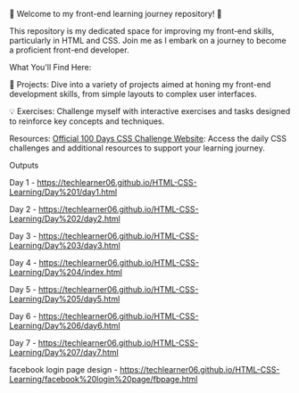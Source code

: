 
🚀 Welcome to my front-end learning journey repository! 🚀

This repository is my dedicated space for improving my front-end skills, particularly in HTML and CSS. Join me as I embark on a journey to become a proficient front-end developer.

What You'll Find Here:

🎨 Projects: Dive into a variety of projects aimed at honing my front-end development skills, from simple layouts to complex user interfaces.

💡 Exercises: Challenge myself with interactive exercises and tasks designed to reinforce key concepts and techniques.

Resources:
[Official 100 Days CSS Challenge Website](https://100dayscss.com/): Access the daily CSS challenges and additional resources to support your learning journey.


Outputs  

Day 1 - https://techlearner06.github.io/HTML-CSS-Learning/Day%201/day1.html

Day 2 - https://techlearner06.github.io/HTML-CSS-Learning/Day%202/day2.html

Day 3 - https://techlearner06.github.io/HTML-CSS-Learning/Day%203/day3.html

Day 4 - https://techlearner06.github.io/HTML-CSS-Learning/Day%204/index.html

Day 5 - https://techlearner06.github.io/HTML-CSS-Learning/Day%205/day5.html

Day 6 - https://techlearner06.github.io/HTML-CSS-Learning/Day%206/day6.html

Day 7 - https://techlearner06.github.io/HTML-CSS-Learning/Day%207/day7.html

facebook login page design - https://techlearner06.github.io/HTML-CSS-Learning/facebook%20login%20page/fbpage.html
